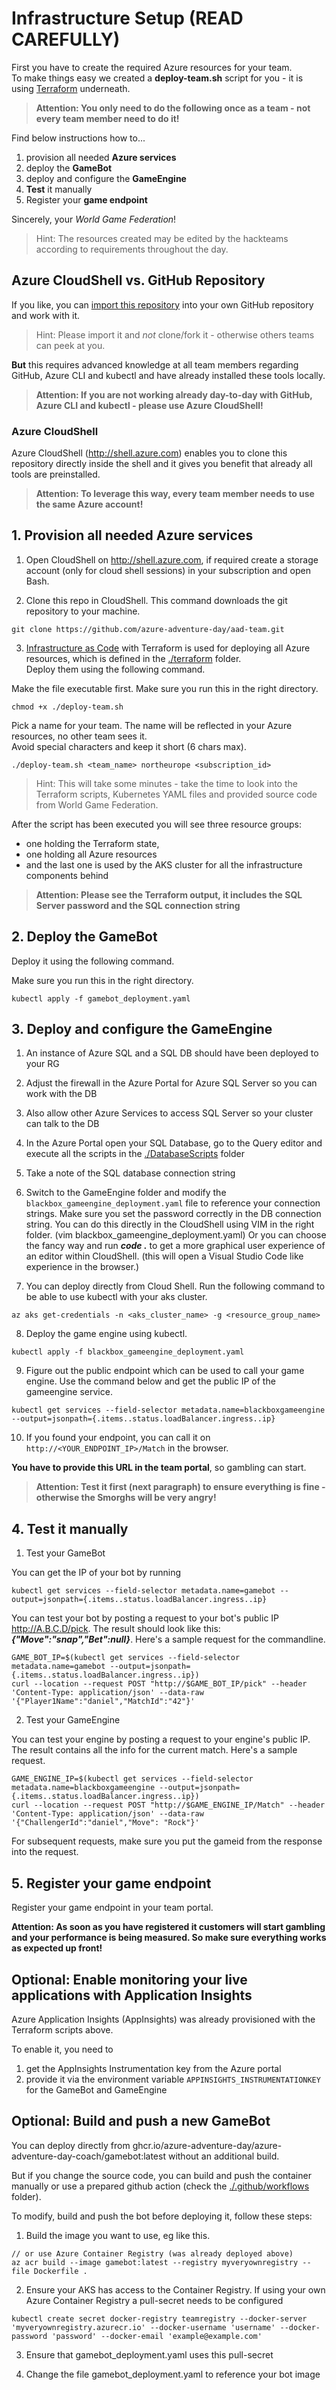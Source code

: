 # Infrastructure Setup (READ CAREFULLY)
First you have to create the required Azure resources for your team.<br/>
To make things easy we created a **deploy-team.sh** script for you - it is using [Terraform](https://www.terraform.io/intro/index.html) underneath.

> **Attention: You only need to do the following once as a team - not every team member need to do it!**

Find below instructions how to...
1. provision all needed **Azure services**
2. deploy the **GameBot**
3. deploy and configure the **GameEngine**
4. **Test** it manually
5. Register your **game endpoint**

Sincerely, your *World Game Federation*!

> Hint: The resources created may be edited by the hackteams according to requirements throughout the day. 

## Azure CloudShell vs. GitHub Repository
If you like, you can [import this repository](https://docs.github.com/en/github/importing-your-projects-to-github/importing-a-repository-with-github-importer) into your own GitHub repository and work with it.

> Hint: Please import it and *not* clone/fork it - otherwise others teams can peek at you.

**But** this requires advanced knowledge at all team members regarding GitHub, Azure CLI and kubectl and have already installed these tools locally.

> **Attention: If you are not working already day-to-day with GitHub, Azure CLI and kubectl - please use Azure CloudShell!**

### Azure CloudShell
Azure CloudShell (http://shell.azure.com) enables you to clone this repository directly inside the shell and it gives you benefit that already all tools are preinstalled.

> **Attention: To leverage this way, every team member needs to use the same Azure account!**

## 1. Provision all needed Azure services
1. Open CloudShell on http://shell.azure.com, if required create a storage account (only for cloud shell sessions) in your subscription and open Bash.

2. Clone this repo in CloudShell. This command downloads the git repository to your machine.
```
git clone https://github.com/azure-adventure-day/aad-team.git
```

3. [Infrastructure as Code](https://devblogs.microsoft.com/devops/what-is-infrastructure-as-code/) with Terraform is used for deploying all Azure resources, which is defined in the [./terraform](./terraform) folder.<br/>
Deploy them using the following command.

Make the file executable first. Make sure you run this in the right directory.
```
chmod +x ./deploy-team.sh
```

Pick a name for your team. The name will be reflected in your Azure resources, no other team sees it.<br/>
Avoid special characters and keep it short (6 chars max).
``` 
./deploy-team.sh <team_name> northeurope <subscription_id>
```

> Hint: This will take some minutes - take the time to look into the Terraform scripts, Kubernetes YAML files and provided source code from World Game Federation.

After the script has been executed you will see three resource groups:
* one holding the Terraform state,
* one holding all Azure resources
* and the last one is used by the AKS cluster for all the infrastructure components behind

> **Attention: Please see the Terraform output, it includes the SQL Server password and the SQL connection string**


## 2. Deploy the GameBot
Deploy it using the following command.

Make sure you run this in the right directory.
```
kubectl apply -f gamebot_deployment.yaml
```


## 3. Deploy and configure the GameEngine

1. An instance of Azure SQL and a SQL DB should have been deployed to your RG
2. Adjust the firewall in the Azure Portal for Azure SQL Server so you can work with the DB
3. Also allow other Azure Services to access SQL Server so your cluster can talk to the DB
4. In the Azure Portal open your SQL Database,  go to the Query editor and execute all the scripts in the [./DatabaseScripts](./DatabaseScripts) folder
5. Take a note of the SQL database connection string
6. Switch to the GameEngine folder and modify the `blackbox_gameengine_deployment.yaml` file to reference your connection strings. Make sure you set the password correctly in the DB connection string. You can do this directly in the CloudShell using VIM in the right folder. (vim blackbox_gameengine_deployment.yaml) Or you can choose the fancy way and run ***code .*** to get a more graphical user experience of an editor within CloudShell. (this will open a Visual Studio Code like experience in the browser.)

7. You can deploy directly from Cloud Shell. Run the following command to be able to use kubectl with your aks cluster.
```
az aks get-credentials -n <aks_cluster_name> -g <resource_group_name>
```
8. Deploy the game engine using kubectl. 
```
kubectl apply -f blackbox_gameengine_deployment.yaml
```
9. Figure out the public endpoint which can be used to call your game engine. Use the command below and get the public IP of the gameengine service. 
```
kubectl get services --field-selector metadata.name=blackboxgameengine --output=jsonpath={.items..status.loadBalancer.ingress..ip}
```
10. If you found your endpoint, you can call it on `http://<YOUR_ENDPOINT_IP>/Match` in the browser.

**You have to provide this URL in the team portal**, so gambling can start.

> **Attention: Test it first (next paragraph) to ensure everything is fine - otherwise the Smorghs will be very angry!**


## 4. Test it manually
1. Test your GameBot

You can get the IP of your bot by running 
```
kubectl get services --field-selector metadata.name=gamebot --output=jsonpath={.items..status.loadBalancer.ingress..ip}
```

You can test your bot by posting a request to your bot's public IP http://A.B.C.D/pick. The result should look like this: ***{"Move":"snap","Bet":null}***. Here's a sample request for the commandline.

```
GAME_BOT_IP=$(kubectl get services --field-selector metadata.name=gamebot --output=jsonpath={.items..status.loadBalancer.ingress..ip})
curl --location --request POST "http://$GAME_BOT_IP/pick" --header 'Content-Type: application/json' --data-raw '{"Player1Name":"daniel","MatchId":"42"}'
```

2. Test your GameEngine

You can test your engine by posting a request to your engine's public IP.<br/>
The result contains all the info for the current match. Here's a sample request.
```
GAME_ENGINE_IP=$(kubectl get services --field-selector metadata.name=blackboxgameengine --output=jsonpath={.items..status.loadBalancer.ingress..ip})
curl --location --request POST "http://$GAME_ENGINE_IP/Match" --header 'Content-Type: application/json' --data-raw '{"ChallengerId":"daniel","Move": "Rock"}'
```

For subsequent requests, make sure you put the gameid from the response into the request.


## 5. Register your game endpoint

Register your game endpoint in your team portal.

**Attention: As soon as you have registered it customers will start gambling and your performance is being measured. So make sure everything works as expected up front!**


## Optional: Enable monitoring your live applications with Application Insights
Azure Application Insights (AppInsights) was already provisioned with the Terraform scripts above.

To enable it, you need to 
1. get the AppInsights Instrumentation key from the Azure portal
2. provide it via the environment variable ```APPINSIGHTS_INSTRUMENTATIONKEY``` for the GameBot and GameEngine


## Optional: Build and push a new GameBot
You can deploy directly from ghcr.io/azure-adventure-day/azure-adventure-day-coach/gamebot:latest without an additional build.

But if you change the source code, you can build and push the container manually or use a prepared github action (check the [./.github/workflows](./.github/workflows) folder). 

To modify, build and push the bot before deploying it, follow these steps:

1. Build the image you want to use, eg like this.
```
// or use Azure Container Registry (was already deployed above)
az acr build --image gamebot:latest --registry myveryownregistry --file Dockerfile .
```

2. Ensure your AKS has access to the Container Registry. If using your own Azure Container Registry a pull-secret needs to be configured
```
kubectl create secret docker-registry teamregistry --docker-server 'myveryownregistry.azurecr.io' --docker-username 'username' --docker-password 'password' --docker-email 'example@example.com'
```

3. Ensure that gamebot_deployment.yaml uses this pull-secret

4. Change the file gamebot_deployment.yaml to reference your bot image
